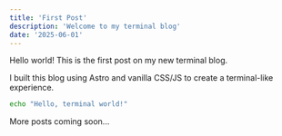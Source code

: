 ```yaml
---
title: 'First Post'
description: 'Welcome to my terminal blog'
date: '2025-06-01'
---
```


Hello world! This is the first post on my new terminal blog.

I built this blog using Astro and vanilla CSS/JS to create a terminal-like experience.

```bash
echo "Hello, terminal world!"
```

More posts coming soon...